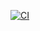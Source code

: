 [![CI](https://github.com/Juliojld12/iwvg-devops-lozano-julioj/actions/workflows/continuous-integration.yml/badge.svg)](https://github.com/Juliojld12/iwvg-devops-lozano-julioj/actions/workflows/continuous-integration.yml)